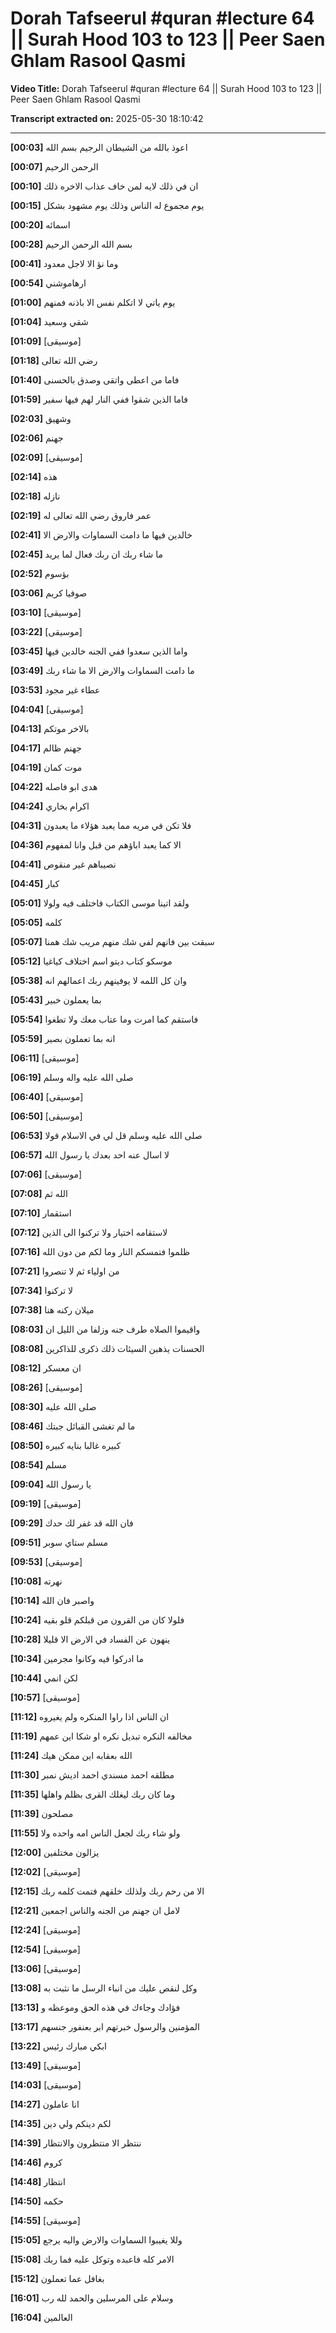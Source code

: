 # Dorah Tafseerul #quran  #lecture 64 || Surah Hood 103 to 123 || Peer Saen Ghlam Rasool Qasmi

**Video Title:** Dorah Tafseerul #quran  #lecture 64 || Surah Hood 103 to 123 || Peer Saen Ghlam Rasool Qasmi

**Transcript extracted on:** 2025-05-30 18:10:42

---

**[00:03]** اعوذ بالله من الشيطان الرجيم بسم الله

**[00:07]** الرحمن الرحيم

**[00:10]** ان في ذلك لايه لمن خاف عذاب الاخره ذلك

**[00:15]** يوم مجموع له الناس وذلك يوم مشهود بشكل

**[00:20]** اسمائه

**[00:28]** بسم الله الرحمن الرحيم

**[00:41]** وما نؤ الا لاجل معدود

**[00:54]** ارهاموشني

**[01:00]** يوم ياتي لا اتكلم نفس الا باذنه فمنهم

**[01:04]** شقي وسعيد

**[01:09]** [موسيقى]

**[01:18]** رضي الله تعالى

**[01:40]** فاما من اعطى واتقى وصدق بالحسنى

**[01:59]** فاما الذين شقوا ففي النار لهم فيها سفير

**[02:03]** وشهيق

**[02:06]** جهنم

**[02:09]** [موسيقى]

**[02:14]** هذه

**[02:18]** نازله

**[02:19]** عمر فاروق رضي الله تعالى له

**[02:41]** خالدين فيها ما دامت السماوات والارض الا

**[02:45]** ما شاء ربك ان ربك فعال لما يريد

**[02:52]** بؤسوم

**[03:06]** صوفيا كريم

**[03:10]** [موسيقى]

**[03:22]** [موسيقى]

**[03:45]** واما الذين سعدوا ففي الجنه خالدين فيها

**[03:49]** ما دامت السماوات والارض الا ما شاء ربك

**[03:53]** عطاء غير مجود

**[04:04]** [موسيقى]

**[04:13]** بالاخر موتكم

**[04:17]** جهنم ظالم

**[04:19]** موت كمان

**[04:22]** هدى ابو فاصله

**[04:24]** اكرام بخاري

**[04:31]** فلا تكن في مريه مما يعبد هؤلاء ما يعبدون

**[04:36]** الا كما يعبد اباؤهم من قبل وانا لمفهوم

**[04:41]** نصيباهم غير منقوص

**[04:45]** كبار

**[05:01]** ولقد اتينا موسى الكتاب فاختلف فيه ولولا

**[05:05]** كلمه

**[05:07]** سبقت بين فانهم لفي شك منهم مريب شك همنا

**[05:12]** موسكو كتاب ديتو اسم اختلاف كياغيا

**[05:38]** وان كل اللمه لا يوفينهم ربك اعمالهم انه

**[05:43]** بما يعملون خبير

**[05:54]** فاستقم كما امرت وما عتاب معك ولا تطغوا

**[05:59]** انه بما تعملون بصير

**[06:11]** [موسيقى]

**[06:19]** صلى الله عليه واله وسلم

**[06:40]** [موسيقى]

**[06:50]** [موسيقى]

**[06:53]** صلى الله عليه وسلم قل لي في الاسلام قولا

**[06:57]** لا اسال عنه احد بعدك يا رسول الله

**[07:06]** [موسيقى]

**[07:08]** الله ثم

**[07:10]** استقمار

**[07:12]** لاستقامه اختيار ولا تركنوا الى الذين

**[07:16]** ظلموا فتمسكم النار وما لكم من دون الله

**[07:21]** من اولياء ثم لا تنصروا

**[07:34]** لا تركنوا

**[07:38]** ميلان ركنه هنا

**[08:03]** واقيموا الصلاه طرف جنه وزلفا من الليل ان

**[08:08]** الحسنات يذهبن السيئات ذلك ذكرى للذاكرين

**[08:12]** ان معسكر

**[08:26]** [موسيقى]

**[08:30]** صلى الله عليه

**[08:46]** ما لم تغشى القبائل جبتك

**[08:50]** كبيره غالبا بنايه كبيره

**[08:54]** مسلم

**[09:04]** يا رسول الله

**[09:19]** [موسيقى]

**[09:29]** فان الله قد غفر لك حدك

**[09:51]** مسلم ستاي سوبر

**[09:53]** [موسيقى]

**[10:08]** نهرته

**[10:14]** واصبر فان الله

**[10:24]** فلولا كان من القرون من قبلكم قلو بقيه

**[10:28]** ينهون عن الفساد في الارض الا قليلا

**[10:34]** ما ادركوا فيه وكانوا مجرمين

**[10:44]** لكن انمي

**[10:57]** [موسيقى]

**[11:12]** ان الناس اذا راوا المنكره ولم يغيروه

**[11:19]** مخالفه النكره تبديل نكره او شكا اين عمهم

**[11:24]** الله بعقابه اين ممكن هيك

**[11:30]** مطلقه احمد مسندي احمد اديش نمبر

**[11:35]** وما كان ربك ليغلك القرى بظلم واهلها

**[11:39]** مصلحون

**[11:55]** ولو شاء ربك لجعل الناس امه واحده ولا

**[12:00]** يزالون مختلفين

**[12:02]** [موسيقى]

**[12:15]** الا من رحم ربك ولذلك خلقهم فتمت كلمه ربك

**[12:21]** لامل ان جهنم من الجنه والناس اجمعين

**[12:24]** [موسيقى]

**[12:54]** [موسيقى]

**[13:06]** [موسيقى]

**[13:08]** وكل لنقص عليك من انباء الرسل ما نثبت به

**[13:13]** فؤادك وجاءك في هذه الحق وموعظه و

**[13:17]** المؤمنين والرسول خبرتهم ابر بعنفور جنسهم

**[13:22]** ابكي مبارك رئيس

**[13:49]** [موسيقى]

**[14:03]** [موسيقى]

**[14:27]** انا عاملون

**[14:35]** لكم دينكم ولي دين

**[14:39]** ننتظر الا منتظرون والانتظار

**[14:46]** كروم

**[14:48]** انتظار

**[14:50]** حكمه

**[14:55]** [موسيقى]

**[15:05]** وللا يغيبوا السماوات والارض واليه يرجع

**[15:08]** الامر كله فاعبده وتوكل عليه فما ربك

**[15:12]** بغافل عما تعملون

**[16:01]** وسلام على المرسلين والحمد لله رب

**[16:04]** العالمين

